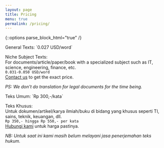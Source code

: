 ```yaml
---
layout: page
title: Pricing
menu: true
permalink: /pricing/
---
```


{::options parse_block_html="true" /}
<div class="content-en">
<span class="playfair darkslateblue">General Texts:</span>  
`0.027 USD/word`  

<span class="playfair darkgoldenrod">Niche Subject Texts:</span>  
For documents/article/paper/book with a specialized subject such as 
IT, science, engineering, finance, etc.  
`0.031-0.050 USD/word`  
[Contact us][contact-us] to get the exact price.  

_PS: We don't do translation for legal documents for the time being._  
</div>
<div class="content-id">
<span class="playfair darkslateblue">Teks Umum:</span>  
`Rp 300,-/kata`   

<span class="playfair darkgoldenrod">Teks Khusus:</span>  
Untuk dokumen/artikel/karya ilmiah/buku di bidang yang khusus seperti TI, 
sains, teknik, keuangan, dll.   
`Rp 350,- hingga Rp 550,- per kata`    
[Hubungi kami][contact-us] untuk harga pastinya.   

_NB: Untuk saat ini kami masih belum melayani jasa penerjemahan teks 
hukum._    
</div>

[contact-us]: mailto:settrans.eits@gmail.com
